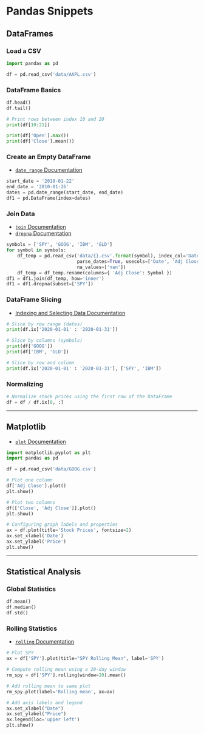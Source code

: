 # Pandas Snippets

## DataFrames

### Load a CSV
```python
import pandas as pd

df = pd.read_csv('data/AAPL.csv')
```

### DataFrame Basics
```python
df.head()
df.tail()

# Print rows between index 10 and 20
print(df[10:21])

print(df['Open'].max())
print(df['Close'].mean())
```

### Create an Empty DataFrame
- [`date_range` Documentation](https://pandas.pydata.org/pandas-docs/stable/reference/api/pandas.date_range.html)

```python
start_date = '2010-01-22'
end_date = '2010-01-26'
dates = pd.date_range(start_date, end_date)
df1 = pd.DataFrame(index=dates)
```

### Join Data
- [`join` Documentation](https://pandas.pydata.org/pandas-docs/stable/reference/api/pandas.DataFrame.join.html)
- [`dropna` Documentation](https://pandas.pydata.org/pandas-docs/stable/reference/api/pandas.DataFrame.dropna.html)

```python
symbols = ['SPY', 'GOOG', 'IBM', 'GLD']
for symbol in symbols:
    df_temp = pd.read_csv('data/{}.csv'.format(symbol), index_col='Date', 
                          parse_dates=True, usecols=['Date', 'Adj Close'], 
                          na_values=['nan'])
    df_temp = df_temp.rename(columns={ 'Adj Close': Symbol })
df1 = df1.join(df_temp, how='inner')
df1 = df1.dropna(subset=['SPY'])
```

### DataFrame Slicing
- [Indexing and Selecting Data Documentation](https://pandas.pydata.org/pandas-docs/stable/user_guide/indexing.html)

```python
# Slice by row range (dates)
print(df.ix['2020-01-01' : '2020-01-31'])

# Slice by columns (symbols)
print(df['GOOG'])
print(df['IBM', 'GLD'])

# Slice by row and column
print(df.ix['2020-01-01' : '2020-01-31'], ['SPY', 'IBM'])
```

### Normalizing
```python
# Normalize stock prices using the first row of the DataFrame
df = df / df.ix[0, :]
```

---

## Matplotlib
- [`plot` Documentation](https://pandas.pydata.org/pandas-docs/stable/reference/api/pandas.DataFrame.plot.html)

```python
import matplotlib.pyplot as plt
import pandas as pd

df = pd.read_csv('data/GOOG.csv')

# Plot one column
df['Adj Close'].plot()
plt.show()

# Plot two columns
df[['Close', 'Adj Close']].plot()
plt.show()

# Configuring graph labels and properties
ax = df.plot(title='Stock Prices', fontsize=2)
ax.set_xlabel('Date')
ax.set_ylabel('Price')
plt.show()
```

---

## Statistical Analysis

### Global Statistics
```python
df.mean()
df.median()
df.std()
```

### Rolling Statistics
- [`rolling` Documentation](https://pandas.pydata.org/pandas-docs/stable/reference/api/pandas.DataFrame.rolling.html)
```python
# Plot SPY
ax = df['SPY'].plot(title="SPY Rolling Mean", label='SPY')

# Compute rolling mean using a 20-day window
rm_spy = df['SPY'].rolling(window=20).mean()

# Add rolling mean to same plot
rm_spy.plot(label='Rolling mean', ax=ax)

# Add axis labels and legend
ax.set_xlabel("Date")
ax.set_ylabel("Price")
ax.legend(loc='upper left')
plt.show()
```
